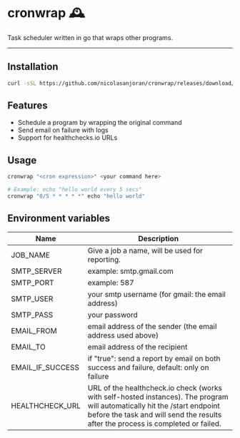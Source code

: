 # cronwrap 🕰️

Task scheduler written in go that wraps other programs.

---

## Installation

```bash
curl -sSL https://github.com/nicolasanjoran/cronwrap/releases/download/1.1.0/install.sh | sudo sh
```

## Features

- Schedule a program by wrapping the original command
- Send email on failure with logs
- Support for healthchecks.io URLs

## Usage

```bash
cronwrap "<cron expression>" <your command here>

# Example: echo "hello world every 5 secs"
cronwrap "0/5 * * * * *" echo "hello world"
```

## Environment variables

| Name             | Description                                                                                                                                                                                                    |
| ---------------- | -------------------------------------------------------------------------------------------------------------------------------------------------------------------------------------------------------------- |
| JOB_NAME         | Give a job a name, will be used for reporting.                                                                                                                                                                 |
| SMTP_SERVER      | example: smtp.gmail.com                                                                                                                                                                                        |
| SMTP_PORT        | example: 587                                                                                                                                                                                                   |
| SMTP_USER        | your smtp username (for gmail: the email address)                                                                                                                                                              |
| SMTP_PASS        | your password                                                                                                                                                                                                  |
| EMAIL_FROM       | email address of the sender (the email address used above)                                                                                                                                                     |
| EMAIL_TO         | email address of the recipient                                                                                                                                                                                 |
| EMAIL_IF_SUCCESS | if "true": send a report by email on both success and failure, default: only on failure                                                                                                                        |
| HEALTHCHECK_URL  | URL of the healthcheck.io check (works with self-hosted instances). The program will automatically hit the /start endpoint before the task and will send the results after the process is completed or failed. |
